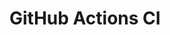 # GitHub Actions CI
















































































































































































































































































































































































































































































































































































































































































































































































































































